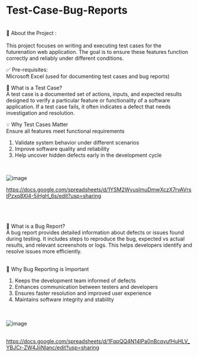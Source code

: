 # Test-Case-Bug-Reports
<br>
🧪 About the Project : &nbsp;&nbsp;&nbsp; &nbsp;&nbsp;&nbsp; <br>
<br>
This project focuses on writing and executing test cases for the futurenation web application. The goal is to ensure these features function correctly and reliably under different conditions.

✅ Pre-requisites: &nbsp;&nbsp;&nbsp; &nbsp;&nbsp;&nbsp; <be>
<br>
Microsoft Excel (used for documenting test cases and bug reports)

🧾 What is a Test Case? &nbsp;&nbsp;&nbsp; &nbsp;&nbsp;&nbsp; <be>
<br>
A test case is a documented set of actions, inputs, and expected results designed to verify a particular feature or functionality of a software application. If a test case fails, it often indicates a defect that needs investigation and resolution.


💡 Why Test Cases Matter &nbsp;&nbsp;&nbsp; &nbsp;&nbsp;&nbsp; <be>
<br>
Ensure all features meet functional requirements

1. Validate system behavior under different scenarios
2. Improve software quality and reliability
3. Help uncover hidden defects early in the development cycle

<br>


![image](https://github.com/user-attachments/assets/0007afb4-42cb-4ef1-8ce6-82e3cc41c069)

https://docs.google.com/spreadsheets/d/1YSM2WyusImuDmwXczX7rvAVrstPzxq8XI4-5iHgH_6s/edit?usp=sharing 
<br><br><br><br>



🐞 What is a Bug Report? &nbsp;&nbsp;&nbsp; &nbsp;&nbsp;&nbsp; <be>
<br>
A bug report provides detailed information about defects or issues found during testing. It includes steps to reproduce the bug, expected vs actual results, and relevant screenshots or logs. This helps developers identify and resolve issues more efficiently.
<br><br>

🔧 Why Bug Reporting is Important &nbsp;&nbsp;&nbsp; &nbsp;&nbsp;&nbsp;
<br>
1. Keeps the development team informed of defects
2. Enhances communication between testers and developers
3. Ensures faster resolution and improved user experience
4. Maintains software integrity and stability

<br><br>
![image](https://github.com/user-attachments/assets/75e5b907-d1bc-4efb-a407-a10d80380696)
<br><br>

https://docs.google.com/spreadsheets/d/1FqpQQ4N14lPa0nBcqvufHuHLV_YBJCr-ZW4JiiNlanc/edit?usp=sharing
